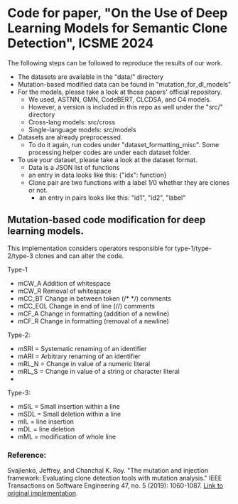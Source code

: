 # Code for paper, "On the Use of Deep Learning Models for Semantic Clone Detection", ICSME 2024

The following steps can be followed to reproduce the results of our work.

- The datasets are available in the "data/" directory
- Mutation-based modified data can be found in "mutation_for_dl_models"
- For the models, please take a look at those papers' official repository.
  - We used, ASTNN, GMN, CodeBERT, CLCDSA, and C4 models.
  - However, a version is included in this repo as well under the "src/" directory
  - Cross-lang models: src/cross
  - Single-language models: src/models
- Datasets are already preprocessed.
  - To do it again, run codes under "dataset_formatting_misc". Some processing helper codes are under each dataset folder.
- To use your dataset, please take a look at the dataset format.
  -  Data is a JSON list of functions
    - an entry in data looks like this: {"idx": function} 
  - Clone pair are two functions with a label 1/0 whether they are clones or not. 
    - an entry in pairs looks like this: "id1", "id2", "label"


## Mutation-based code modification for deep learning models.

This implementation considers operators responsible for type-1/type-2/type-3 clones and can alter the code.

Type-1
  - mCW_A Addition of whitespace
  - mCW_R Removal of whitespace
  - mCC_BT Change in between token (/* */) comments
  - mCC_EOL Change in end of line (//) comments
  - mCF_A Change in formatting (addition of a newline)
  - mCF_R Change in formatting (removal of a newline)

Type-2:
- mSRI = Systematic renaming of an identifier
- mARI = Arbitrary renaming of an identifier
- mRL_N = Change in value of a numeric literal
- mRL_S = Change in value of a string or character literal
- 
Type-3:
- mSIL = Small insertion within a line
- mSDL = Small deletion within a line
- mIL = line insertion
- mDL = line deletion
- mML = modification of whole line


### Reference:
Svajlenko, Jeffrey, and Chanchal K. Roy. "The mutation and injection framework: Evaluating clone detection tools with mutation analysis." IEEE Transactions on Software Engineering 47, no. 5 (2019): 1060-1087.  [Link to original implementation](https://github.com/jeffsvajlenko/MutationInjectionFramework).
